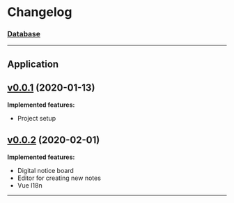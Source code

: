 # Changelog

### [Database](https://hub.docker.com/r/tvsjsdock/midnightboard-db/tags)

---

## Application

<!--- Version of the docker image with hyperlink and date --->
## [v0.0.1](https://hub.docker.com/r/tvsjsdock/midnightboard-app/tags) (2020-01-13)

<!--- List of implemented features --->
**Implemented features:**
- Project setup

<!--- Version of the docker image with hyperlink and date --->
## [v0.0.2](https://hub.docker.com/r/tvsjsdock/midnightboard-app/tags) (2020-02-01)

<!--- List of implemented features --->
**Implemented features:**
- Digital notice board
- Editor for creating new notes
- Vue I18n

<!--- List of fixed bugs (uncomment the following lines if needed) --->
<!---
**Fixed bugs:**
- ...
--->
---